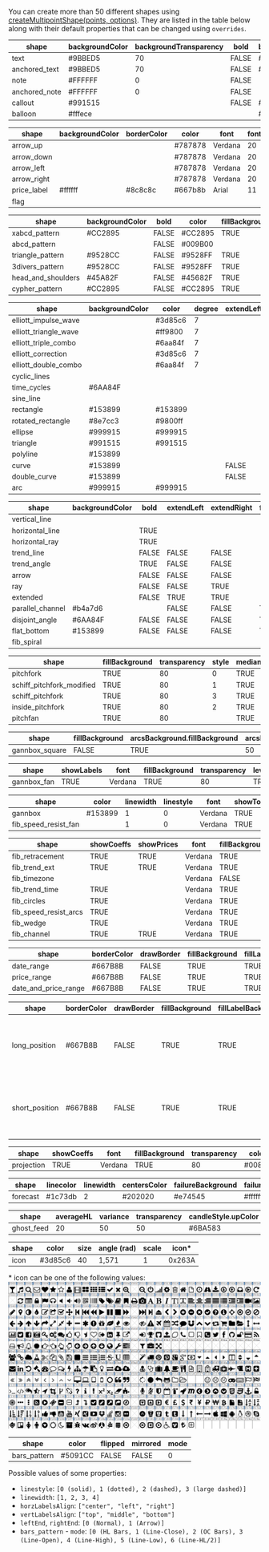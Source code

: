You can create more than 50 different shapes using [createMultipointShape(points, options)](Chart-Methods#createmultipointshapepoints-options). They are listed in the table below along with their default properties that can be changed using `overrides`.

| shape             | backgroundColor | backgroundTransparency | bold  | borderColor | color   | drawBorder | fillBackground | fixedSize | font    | fontsize | italic | text    | wordWrap | wordWrapWidth | markerColor | textColor | linewidth | transparency | fontWeight |
|-------------------|-----------------|------------------------|-------|-------------|---------|------------|----------------|-----------|---------|----------|--------|---------|----------|---------------|-------------|-----------|-----------|--------------|------------|
| text              | #9BBED5         | 70                     | FALSE | #667B8B     | #667B8B | FALSE      | FALSE          | TRUE      | Verdana | 20       | FALSE  | Text    | FALSE    | 400           |             |           |           |              |            |
| anchored_text     | #9BBED5         | 70                     | FALSE | #667B8B     | #667B8B | FALSE      | FALSE          | TRUE      | Verdana | 20       | FALSE  | Text    | FALSE    | 400           |             |           |           |              |            |
| note              | #FFFFFF         | 0                      | FALSE |             |         |            |                | TRUE      | Arial   | 12       | FALSE  | Text    |          |               | #2E66FF     | #000000   |           |              |            |
| anchored_note     | #FFFFFF         | 0                      | FALSE |             |         |            |                | TRUE      | Arial   | 12       | FALSE  | Text    |          |               | #2E66FF     | #000000   |           |              |            |
| callout           | #991515         |                        | FALSE | #991515     | #FFFFFF |            |                |           | Verdana | 12       | FALSE  | Text    | FALSE    | 400           |             |           | 2         | 50           |            |
| balloon           | #fffece         |                        |       | #8c8c8c     | #667b8b |            |                |           | Arial   | 12       |        | Comment |          |               |             |           |           | 30           | bold       |

| shape       | backgroundColor | borderColor | color   | font    | fontsize | text | transparency | fontWeight |
|-------------|-----------------|-------------|---------|---------|----------|------|--------------|------------|
| arrow_up    |                 |             | #787878 | Verdana | 20       | text |              |            |
| arrow_down  |                 |             | #787878 | Verdana | 20       | text |              |            |
| arrow_left  |                 |             | #787878 | Verdana | 20       | text |              |            |
| arrow_right |                 |             | #787878 | Verdana | 20       | text |              |            |
| price_label | #ffffff         | #8c8c8c     | #667b8b | Arial   | 11       |      | 30           | bold       |
| flag        |                 |             |         |         |          |      |              |            |

| shape              | backgroundColor | bold  | color   | fillBackground | font    | fontsize | italic | linewidth | textcolor | transparency |
|--------------------|-----------------|-------|---------|----------------|---------|----------|--------|-----------|-----------|--------------|
| xabcd_pattern      | #CC2895         | FALSE | #CC2895 | TRUE           | Verdana | 12       | FALSE  | 1         | #FFFFFF   | 50           |
| abcd_pattern       |                 | FALSE | #009B00 |                | Verdana | 12       | FALSE  | 2         | #FFFFFF   |              |
| triangle_pattern   | #9528CC         | FALSE | #9528FF | TRUE           | Verdana | 12       | FALSE  | 1         | #FFFFFF   | 50           |
| 3divers_pattern    | #9528CC         | FALSE | #9528FF | TRUE           | Verdana | 12       | FALSE  | 2         | #FFFFFF   | 50           |
| head_and_shoulders | #45A82F         | FALSE | #45682F | TRUE           | Verdana | 12       | FALSE  | 2         | #FFFFFF   | 50           |
| cypher_pattern     | #CC2895         | FALSE | #CC2895 | TRUE           | Verdana | 12       | FALSE  | 1         | #FFFFFF   | 50           |

| shape                 | backgroundColor | color   | degree | extendLeft | extendRight | fillBackground | filled | leftEnd | linecolor | linestyle | linewidth | rightEnd | showWave | transparency | trendline.linecolor |
|-----------------------|-----------------|---------|--------|------------|-------------|----------------|--------|---------|-----------|-----------|-----------|----------|----------|--------------|---------------------|
| elliott_impulse_wave  |                 | #3d85c6 | 7      |            |             |                |        |         |           |           | 1         |          | TRUE     |              |                     |
| elliott_triangle_wave |                 | #ff9800 | 7      |            |             |                |        |         |           |           | 1         |          | TRUE     |              |                     |
| elliott_triple_combo  |                 | #6aa84f | 7      |            |             |                |        |         |           |           | 1         |          | TRUE     |              |                     |
| elliott_correction    |                 | #3d85c6 | 7      |            |             |                |        |         |           |           | 1         |          | TRUE     |              |                     |
| elliott_double_combo  |                 | #6aa84f | 7      |            |             |                |        |         |           |           | 1         |          | TRUE     |              |                     |
| cyclic_lines          |                 |         |        |            |             |                |        |         | #80CCDB   | 0         | 1         |          |          |              | #808080             |
| time_cycles           | #6AA84F         |         |        |            |             | TRUE           |        |         | #159980   | 0         | 1         |          |          | 50           |                     |
| sine_line             |                 |         |        |            |             |                |        |         | #159980   | 0         | 1         |          |          |              |                     |
| rectangle             | #153899         | #153899 |        |            |             | TRUE           |        |         |           |           | 1         |          |          | 50           |                     |
| rotated_rectangle     | #8e7cc3         | #9800ff |        |            |             | TRUE           |        |         |           |           | 1         |          |          | 50           |                     |
| ellipse               | #999915         | #999915 |        |            |             | TRUE           |        |         |           |           | 1         |          |          | 50           |                     |
| triangle              | #991515         | #991515 |        |            |             | TRUE           |        |         |           |           | 1         |          |          | 50           |                     |
| polyline              | #153899         |         |        |            |             | TRUE           | FALSE  |         | #353535   | 0         | 2         |          |          | 50           |                     |
| curve                 | #153899         |         |        | FALSE      | FALSE       | FALSE          |        | 0       | #159980   | 0         | 1         | 0        |          | 50           |                     |
| double_curve          | #153899         |         |        | FALSE      | FALSE       | FALSE          |        | 0       | #159980   | 0         | 1         | 0        |          | 50           |                     |
| arc                   | #999915         | #999915 |        |            |             | TRUE           |        |         |           |           | 1         |          |          | 50           |                     |

| shape            | backgroundColor | bold  | extendLeft | extendRight | fillBackground | font    | fontsize | horzLabelsAlign | italic | leftEnd | linecolor | linestyle | linewidth | rightEnd | showAngle | showBarsRange | showDateTimeRange | showDistance | showLabel | showPrice | showPriceRange | showPrices | textcolor | transparency | vertLabelsAlign | showTime | showMidline | midlinecolor | midlinestyle | midlinewidth |
|------------------|-----------------|-------|------------|-------------|----------------|---------|----------|-----------------|--------|---------|-----------|-----------|-----------|----------|-----------|---------------|-------------------|--------------|-----------|-----------|----------------|------------|-----------|--------------|-----------------|----------|-------------|--------------|--------------|--------------|
| vertical_line    |                 |       |            |             |                |         |          |                 |        |         | #80CCDB   | 0         | 1         |          |           |               |                   |              |           |           |                |            |           |              |                 | TRUE     |             |              |              |              |
| horizontal_line  |                 | TRUE  |            |             |                | Verdana | 12       | center          | FALSE  |         | #80CCDB   | 0         | 1         |          |           |               |                   |              | FALSE     | TRUE      |                |            | #157760   |              | top             |          |             |              |              |              |
| horizontal_ray   |                 | TRUE  |            |             |                | Verdana | 12       | center          | FALSE  |         | #80CCDB   | 0         | 1         |          |           |               |                   |              | FALSE     | TRUE      |                |            | #157760   |              | top             |          |             |              |              |              |
| trend_line       |                 | FALSE | FALSE      | FALSE       |                | Verdana | 12       |                 | FALSE  | 0       | #159980   | 0         | 1         | 0        | FALSE     | FALSE         | FALSE             | FALSE        |           |           | FALSE          |            | #157760   |              |                 |          |             |              |              |              |
| trend_angle      |                 | TRUE  | FALSE      | FALSE       |                | Verdana | 12       |                 | FALSE  |         | #159980   | 0         | 1         |          |           | FALSE         |                   |              |           |           | FALSE          |            | #157760   |              |                 |          |             |              |              |              |
| arrow            |                 | FALSE | FALSE      | FALSE       |                | Verdana | 12       |                 | FALSE  | 0       | #6F88C6   | 0         | 2         | 1        | FALSE     | FALSE         | FALSE             | FALSE        |           |           | FALSE          |            | #157760   |              |                 |          |             |              |              |              |
| ray              |                 | FALSE | FALSE      | TRUE        |                | Verdana | 12       |                 | FALSE  | 0       | #159980   | 0         | 1         | 0        | FALSE     | FALSE         | FALSE             | FALSE        |           |           | FALSE          |            | #157760   |              |                 |          |             |              |              |              |
| extended         |                 | FALSE | TRUE       | TRUE        |                | Verdana | 12       |                 | FALSE  | 0       | #159980   | 0         | 1         | 0        | FALSE     | FALSE         | FALSE             | FALSE        |           |           | FALSE          |            | #157760   |              |                 |          |             |              |              |              |
| parallel_channel | #b4a7d6         |       | FALSE      | FALSE       | TRUE           |         |          |                 |        |         | #773499   | 0         | 1         |          |           |               |                   |              |           |           |                |            |           | 50           |                 |          | FALSE       | #773499      | 2            | 1            |
| disjoint_angle   | #6AA84F         | FALSE | FALSE      | FALSE       | TRUE           | Verdana | 12       |                 | FALSE  | 0       | #129f5c   | 0         | 2         | 0        |           | FALSE         | FALSE             |              |           |           | FALSE          | FALSE      | #129f5c   | 50           |                 |          |             |              |              |              |
| flat_bottom      | #153899         | FALSE | FALSE      | FALSE       | TRUE           | Verdana | 12       |                 | FALSE  | 0       | #4985e7   | 0         | 2         | 0        |           | FALSE         | FALSE             |              |           |           | FALSE          | FALSE      | #4985e7   | 50           |                 |          |             |              |              |              |
| fib_spiral       |                 |       |            |             |                |         |          |                 |        |         | #159980   | 0         | 1         |          |           |               |                   |              |           |           |                |            |           |              |                 |          |             |              |              |              |

| shape             | fillBackground | transparency | style | median.visible | median.color | median.linewidth | median.linestyle | level0.visible | level0.color | level0.linewidth | level0.linestyle | level0.coeff | level1.visible | level1.color | level1.linewidth | level1.linestyle | level1.coeff | level2.visible | level2.color | level2.linewidth | level2.linestyle | level2.coeff | level3.visible | level3.color | level3.linewidth | level3.linestyle | level3.coeff | level4.visible | level4.color | level4.linewidth | level4.linestyle | level4.coeff | level5.visible | level5.color | level5.linewidth | level5.linestyle | level5.coeff | level6.visible | level6.color | level6.linewidth | level6.linestyle | level6.coeff | level7.visible | level7.color | level7.linewidth | level7.linestyle | level7.coeff | level8.visible | level8.color | level8.linewidth | level8.linestyle | level8.coeff |
|-------------------|----------------|--------------|-------|----------------|--------------|------------------|------------------|----------------|--------------|------------------|------------------|--------------|----------------|--------------|------------------|------------------|--------------|----------------|--------------|------------------|------------------|--------------|----------------|--------------|------------------|------------------|--------------|----------------|--------------|------------------|------------------|--------------|----------------|--------------|------------------|------------------|--------------|----------------|--------------|------------------|------------------|--------------|----------------|--------------|------------------|------------------|--------------|----------------|--------------|------------------|------------------|--------------|
| pitchfork         | TRUE           | 80           | 0     | TRUE           | #A50000      | 1                | 0                | FALSE          | #A06B00      | 1                | 0                | 0.25         | FALSE          | #699E00      | 1                | 0                | 0.382        | TRUE           | #009B00      | 1                | 0                | 0.5          | FALSE          | #009965      | 1                | 0                | 0.618        | FALSE          | #006599      | 1                | 0                | 0.75         | TRUE           | #000099      | 1                | 0                | 1            | FALSE          | #660099      | 1                | 0                | 1.5          | FALSE          | #990066      | 1                | 0                | 1.75         | FALSE          | #A50000      | 1                | 0                | 2            |
| schiff_pitchfork_modified  | TRUE           | 80           | 1     | TRUE           | #A50000      | 1                | 0                | FALSE          | #A06B00      | 1                | 0                | 0.25         | FALSE          | #699E00      | 1                | 0                | 0.382        | TRUE           | #009B00      | 1                | 0                | 0.5          | FALSE          | #009965      | 1                | 0                | 0.618        | FALSE          | #006599      | 1                | 0                | 0.75         | TRUE           | #000099      | 1                | 0                | 1            | FALSE          | #660099      | 1                | 0                | 1.5          | FALSE          | #990066      | 1                | 0                | 1.75         | FALSE          | #A50000      | 1                | 0                | 2            |
| schiff_pitchfork  | TRUE           | 80           | 3     | TRUE           | #A50000      | 1                | 0                | FALSE          | #A06B00      | 1                | 0                | 0.25         | FALSE          | #699E00      | 1                | 0                | 0.382        | TRUE           | #009B00      | 1                | 0                | 0.5          | FALSE          | #009965      | 1                | 0                | 0.618        | FALSE          | #006599      | 1                | 0                | 0.75         | TRUE           | #000099      | 1                | 0                | 1            | FALSE          | #660099      | 1                | 0                | 1.5          | FALSE          | #990066      | 1                | 0                | 1.75         | FALSE          | #A50000      | 1                | 0                | 2            |
| inside_pitchfork  | TRUE           | 80           | 2     | TRUE           | #A50000      | 1                | 0                | FALSE          | #A06B00      | 1                | 0                | 0.25         | FALSE          | #699E00      | 1                | 0                | 0.382        | TRUE           | #009B00      | 1                | 0                | 0.5          | FALSE          | #009965      | 1                | 0                | 0.618        | FALSE          | #006599      | 1                | 0                | 0.75         | TRUE           | #000099      | 1                | 0                | 1            | FALSE          | #660099      | 1                | 0                | 1.5          | FALSE          | #990066      | 1                | 0                | 1.75         | FALSE          | #A50000      | 1                | 0                | 2            |
| pitchfan          | TRUE           | 80           |       | TRUE           | #A50000      | 1                | 0                | FALSE          | #A06B00      | 1                | 0                | 0.25         | FALSE          | #699E00      | 1                | 0                | 0.382        | TRUE           | #009B00      | 1                | 0                | 0.5          | FALSE          | #009965      | 1                | 0                | 0.618        | FALSE          | #006599      | 1                | 0                | 0.75         | TRUE           | #000099      | 1                | 0                | 1            | FALSE          | #660099      | 1                | 0                | 1.5          | FALSE          | #990066      | 1                | 0                | 1.75         | FALSE          | #A50000      | 1                | 0                | 2            |

| shape          | fillBackground | arcsBackground.fillBackground | arcsBackground.transparency | levels.0.width | levels.0.color | levels.0.visible | levels.1.width | levels.1.color | levels.1.visible | levels.2.width | levels.2.color | levels.2.visible | levels.3.width | levels.3.color | levels.3.visible | levels.4.width | levels.4.color | levels.4.visible | levels.5.width | levels.5.color | levels.5.visible | fanlines.0.width | fanlines.0.color | fanlines.0.visible | fanlines.0.x | fanlines.0.y | fanlines.1.width | fanlines.1.color | fanlines.1.visible | fanlines.1.x | fanlines.1.y | fanlines.2.width | fanlines.2.color | fanlines.2.visible | fanlines.2.x | fanlines.2.y | fanlines.3.width | fanlines.3.color | fanlines.3.visible | fanlines.3.x | fanlines.3.y | fanlines.4.width | fanlines.4.color | fanlines.4.visible | fanlines.4.x | fanlines.4.y | fanlines.5.width | fanlines.5.color | fanlines.5.visible | fanlines.5.x | fanlines.5.y | fanlines.6.width | fanlines.6.color | fanlines.6.visible | fanlines.6.x | fanlines.6.y | fanlines.7.width | fanlines.7.color | fanlines.7.visible | fanlines.7.x | fanlines.7.y | fanlines.8.width | fanlines.8.color | fanlines.8.visible | fanlines.8.x | fanlines.8.y | fanlines.9.width | fanlines.9.color | fanlines.9.visible | fanlines.9.x | fanlines.9.y | fanlines.10.width | fanlines.10.color | fanlines.10.visible | fanlines.10.x | fanlines.10.y | arcs.0.width | arcs.0.color | arcs.0.visible | arcs.0.x | arcs.0.y | arcs.1.width | arcs.1.color | arcs.1.visible | arcs.1.x | arcs.1.y | arcs.2.width | arcs.2.color | arcs.2.visible | arcs.2.x | arcs.2.y | arcs.3.width | arcs.3.color | arcs.3.visible | arcs.3.x | arcs.3.y | arcs.4.width | arcs.4.color | arcs.4.visible | arcs.4.x | arcs.4.y | arcs.5.width | arcs.5.color | arcs.5.visible | arcs.5.x | arcs.5.y | arcs.6.width | arcs.6.color | arcs.6.visible | arcs.6.x | arcs.6.y | arcs.7.width | arcs.7.color | arcs.7.visible | arcs.7.x | arcs.7.y | arcs.8.width | arcs.8.color | arcs.8.visible | arcs.8.x | arcs.8.y | arcs.9.width | arcs.9.color | arcs.9.visible | arcs.9.x | arcs.9.y | arcs.10.width | arcs.10.color | arcs.10.visible | arcs.10.x | arcs.10.y |
|----------------|----------------|-------------------------------|-----------------------------|----------------|----------------|------------------|----------------|----------------|------------------|----------------|----------------|------------------|----------------|----------------|------------------|----------------|----------------|------------------|----------------|----------------|------------------|------------------|------------------|--------------------|--------------|--------------|------------------|------------------|--------------------|--------------|--------------|------------------|------------------|--------------------|--------------|--------------|------------------|------------------|--------------------|--------------|--------------|------------------|------------------|--------------------|--------------|--------------|------------------|------------------|--------------------|--------------|--------------|------------------|------------------|--------------------|--------------|--------------|------------------|------------------|--------------------|--------------|--------------|------------------|------------------|--------------------|--------------|--------------|------------------|------------------|--------------------|--------------|--------------|-------------------|-------------------|---------------------|---------------|---------------|--------------|--------------|----------------|----------|----------|--------------|--------------|----------------|----------|----------|--------------|--------------|----------------|----------|----------|--------------|--------------|----------------|----------|----------|--------------|--------------|----------------|----------|----------|--------------|--------------|----------------|----------|----------|--------------|--------------|----------------|----------|----------|--------------|--------------|----------------|----------|----------|--------------|--------------|----------------|----------|----------|--------------|--------------|----------------|----------|----------|---------------|---------------|-----------------|-----------|-----------|
| gannbox_square | FALSE          | TRUE                          | 50                          | 1              | #808080        | TRUE             | 1              | #A06B00        | TRUE             | 1              | #699E00        | TRUE             | 1              | #009B00        | TRUE             | 1              | #009965        | TRUE             | 1              | #808080        | TRUE             | 1                | #A500FF          | FALSE              | 8            | 1            | 1                | #A50000          | FALSE              | 5            | 1            | 1                | #808080          | FALSE              | 4            | 1            | 1                | #A06B00          | FALSE              | 3            | 1            | 1                | #699E00          | TRUE               | 2            | 1            | 1                | #009B00          | TRUE               | 1            | 1            | 1                | #009965          | TRUE               | 1            | 2            | 1                | #009965          | FALSE              | 1            | 3            | 1                | #000099          | FALSE              | 1            | 4            | 1                | #660099          | FALSE              | 1            | 5            | 1                 | #A500FF           | FALSE               | 1             | 8             | 1            | #A06B00      | TRUE           | 1        | 0        | 1            | #A06B00      | TRUE           | 1        | 1        | 1            | #A06B00      | TRUE           | 1.5      | 0        | 1            | #699E00      | TRUE           | 2        | 0        | 1            | #699E00      | TRUE           | 2        | 1        | 1            | #009B00      | TRUE           | 3        | 0        | 1            | #009B00      | TRUE           | 3        | 1        | 1            | #009965      | TRUE           | 4        | 0        | 1            | #009965      | TRUE           | 4        | 1        | 1            | #000099      | TRUE           | 5        | 0        | 1             | #000099       | TRUE            | 5         | 1         |

| shape       | showLabels | font    | fillBackground | transparency | level1.visible | level1.color | level1.linewidth | level1.linestyle | level1.coeff1 | level1.coeff2 | level2.visible | level2.color | level2.linewidth | level2.linestyle | level2.coeff1 | level2.coeff2 | level3.visible | level3.color | level3.linewidth | level3.linestyle | level3.coeff1 | level3.coeff2 | level4.visible | level4.color | level4.linewidth | level4.linestyle | level4.coeff1 | level4.coeff2 | level5.visible | level5.color | level5.linewidth | level5.linestyle | level5.coeff1 | level5.coeff2 | level6.visible | level6.color | level6.linewidth | level6.linestyle | level6.coeff1 | level6.coeff2 | level7.visible | level7.color | level7.linewidth | level7.linestyle | level7.coeff1 | level7.coeff2 | level8.visible | level8.color | level8.linewidth | level8.linestyle | level8.coeff1 | level8.coeff2 | level9.visible | level9.color | level9.linewidth | level9.linestyle | level9.coeff1 | level9.coeff2 |
|-------------|------------|---------|----------------|--------------|----------------|--------------|------------------|------------------|---------------|---------------|----------------|--------------|------------------|------------------|---------------|---------------|----------------|--------------|------------------|------------------|---------------|---------------|----------------|--------------|------------------|------------------|---------------|---------------|----------------|--------------|------------------|------------------|---------------|---------------|----------------|--------------|------------------|------------------|---------------|---------------|----------------|--------------|------------------|------------------|---------------|---------------|----------------|--------------|------------------|------------------|---------------|---------------|----------------|--------------|------------------|------------------|---------------|---------------|
| gannbox_fan | TRUE       | Verdana | TRUE           | 80           | TRUE           | #A06B00      | 1                | 0                | 1             | 8             | TRUE           | #699E00      | 1                | 0                | 1             | 4             | TRUE           | #009B00      | 1                | 0                | 1             | 3             | TRUE           | #009965      | 1                | 0                | 1             | 2             | TRUE           | #808080      | 1                | 0                | 1             | 1             | TRUE           | #006599      | 1                | 0                | 2             | 1             | TRUE           | #000099      | 1                | 0                | 3             | 1             | TRUE           | #660099      | 1                | 0                | 4             | 1             | TRUE           | #A50000      | 1                | 0                | 8             | 1             |

| shape                | color   | linewidth | linestyle | font    | showTopLabels | showBottomLabels | showLeftLabels | showRightLabels | fillHorzBackground | horzTransparency | fillVertBackground | vertTransparency | hlevel1.color | hlevel1.coeff | hlevel1.visible | hlevel2.color | hlevel2.coeff | hlevel2.visible | hlevel3.color | hlevel3.coeff | hlevel3.visible | hlevel4.color | hlevel4.coeff | hlevel4.visible | hlevel5.color | hlevel5.coeff | hlevel5.visible | hlevel6.color | hlevel6.coeff | hlevel6.visible | hlevel7.color | hlevel7.coeff | hlevel7.visible | vlevel1.color | vlevel1.coeff | vlevel1.visible | vlevel2.color | vlevel2.coeff | vlevel2.visible | vlevel3.color | vlevel3.coeff | vlevel3.visible | vlevel4.color | vlevel4.coeff | vlevel4.visible | vlevel5.color | vlevel5.coeff | vlevel5.visible | vlevel6.color | vlevel6.coeff | vlevel6.visible | vlevel7.color | vlevel7.coeff | vlevel7.visible | fillBackground | transparency | snapTo45Degrees | grid.color | grid.linewidth | grid.linestyle | grid.visible |
|----------------------|---------|-----------|-----------|---------|---------------|------------------|----------------|-----------------|--------------------|------------------|--------------------|------------------|---------------|---------------|-----------------|---------------|---------------|-----------------|---------------|---------------|-----------------|---------------|---------------|-----------------|---------------|---------------|-----------------|---------------|---------------|-----------------|---------------|---------------|-----------------|---------------|---------------|-----------------|---------------|---------------|-----------------|---------------|---------------|-----------------|---------------|---------------|-----------------|---------------|---------------|-----------------|---------------|---------------|-----------------|---------------|---------------|-----------------|----------------|--------------|-----------------|------------|----------------|----------------|--------------|
| gannbox              | #153899 | 1         | 0         | Verdana | TRUE          | TRUE             | TRUE           | TRUE            | TRUE               | 80               | TRUE               | 80               | #808080       | 0             | TRUE            | #A06B00       | 0.25          | TRUE            | #699E00       | 0.382         | TRUE            | #009B00       | 0.5           | TRUE            | #009965       | 0.618         | TRUE            | #006599       | 0.75          | TRUE            | #808080       | 1             | TRUE            | #808080       | 0             | TRUE            | #A06B00       | 0.25          | TRUE            | #699E00       | 0.382         | TRUE            | #009B00       | 0.5           | TRUE            | #009965       | 0.618         | TRUE            | #006599       | 0.75          | TRUE            | #808080       | 1             | TRUE            |                |              |                 |            |                |                |              |
| fib_speed_resist_fan |         | 1         | 0         | Verdana | TRUE          | TRUE             | TRUE           | TRUE            |                    |                  |                    |                  | #808080       | 0             | TRUE            | #A06B00       | 0.25          | TRUE            | #699E00       | 0.382         | TRUE            | #009B00       | 0.5           | TRUE            | #009965       | 0.618         | TRUE            | #006599       | 0.75          | TRUE            | #808080       | 1             | TRUE            | #808080       | 0             | TRUE            | #A06B00       | 0.25          | TRUE            | #699E00       | 0.382         | TRUE            | #009B00       | 0.5           | TRUE            | #009965       | 0.618         | TRUE            | #006599       | 0.75          | TRUE            | #808080       | 1             | TRUE            | TRUE           | 80           | TRUE            | #808080    | 1              | 0              | TRUE         |

| shape                 | showCoeffs | showPrices | font    | fillBackground | transparency | extendLines | horzLabelsAlign | vertLabelsAlign | reverse | coeffsAsPercents | trendline.visible | trendline.color | trendline.linewidth | trendline.linestyle | levelsStyle.linewidth | levelsStyle.linestyle | level1.visible | level1.color | level1.coeff | level2.visible | level2.color | level2.coeff | level3.visible | level3.color | level3.coeff | level4.visible | level4.color | level4.coeff | level5.visible | level5.color | level5.coeff | level6.visible | level6.color | level6.coeff | level7.visible | level7.color | level7.coeff | level8.visible | level8.color | level8.coeff | level9.visible | level9.color | level9.coeff | level10.visible | level10.color | level10.coeff | level11.visible | level11.color | level11.coeff | level12.visible | level12.color | level12.coeff | level13.visible | level13.color | level13.coeff | level16.visible | level16.color | level16.coeff | level14.visible | level14.color | level14.coeff | level15.visible | level15.color | level15.coeff | level17.visible | level17.color | level17.coeff | level18.visible | level18.color | level18.coeff | level19.visible | level19.color | level19.coeff | level20.visible | level20.color | level20.coeff | level21.visible | level21.color | level21.coeff | level22.visible | level22.color | level22.coeff | level23.visible | level23.color | level23.coeff | level24.visible | level24.color | level24.coeff | baselinecolor | linecolor | linewidth | linestyle | showLabels | level1.linewidth | level1.linestyle | level2.linewidth | level2.linestyle | level3.linewidth | level3.linestyle | level4.linewidth | level4.linestyle | level5.linewidth | level5.linestyle | level6.linewidth | level6.linestyle | level7.linewidth | level7.linestyle | level8.linewidth | level8.linestyle | level9.linewidth | level9.linestyle | level10.linewidth | level10.linestyle | level11.linewidth | level11.linestyle | fullCircles | extendLeft | extendRight |
|-----------------------|------------|------------|---------|----------------|--------------|-------------|-----------------|-----------------|---------|------------------|-------------------|-----------------|---------------------|---------------------|-----------------------|-----------------------|----------------|--------------|--------------|----------------|--------------|--------------|----------------|--------------|--------------|----------------|--------------|--------------|----------------|--------------|--------------|----------------|--------------|--------------|----------------|--------------|--------------|----------------|--------------|--------------|----------------|--------------|--------------|-----------------|---------------|---------------|-----------------|---------------|---------------|-----------------|---------------|---------------|-----------------|---------------|---------------|-----------------|---------------|---------------|-----------------|---------------|---------------|-----------------|---------------|---------------|-----------------|---------------|---------------|-----------------|---------------|---------------|-----------------|---------------|---------------|-----------------|---------------|---------------|-----------------|---------------|---------------|-----------------|---------------|---------------|-----------------|---------------|---------------|-----------------|---------------|---------------|---------------|-----------|-----------|-----------|------------|------------------|------------------|------------------|------------------|------------------|------------------|------------------|------------------|------------------|------------------|------------------|------------------|------------------|------------------|------------------|------------------|------------------|------------------|-------------------|-------------------|-------------------|-------------------|-------------|------------|-------------|
| fib_retracement       | TRUE       | TRUE       | Verdana | TRUE           | 80           | FALSE       | left            | middle          | FALSE   | FALSE            | TRUE              | #808080         | 1                   | 2                   | 1                     | 0                     | TRUE           | #808080      | 0            | TRUE           | #CC2828      | 0.236        | TRUE           | #95CC28      | 0.382        | TRUE           | #28CC28      | 0.5          | TRUE           | #28CC95      | 0.618        | TRUE           | #2895CC      | 0.764        | TRUE           | #808080      | 1            | TRUE           | #2828CC      | 1.618        | TRUE           | #CC2828      | 2.618        | TRUE            | #9528CC       | 3.618         | TRUE            | #CC2895       | 4.236         | FALSE           | #95CC28       | 1.272         | FALSE           | #CC2828       | 1.414         | FALSE           | #28CC95       | 2             | FALSE           | #95CC28       | 2.272         | FALSE           | #28CC28       | 2.414         | FALSE           | #2895CC       | 3             | FALSE           | #808080       | 3.272         | FALSE           | #2828CC       | 3.414         | FALSE           | #CC2828       | 4             | FALSE           | #9528CC       | 4.272         | FALSE           | #CC2895       | 4.414         | FALSE           | #95CC28       | 4.618         | FALSE           | #28CC95       | 4.764         |               |           |           |           |            |                  |                  |                  |                  |                  |                  |                  |                  |                  |                  |                  |                  |                  |                  |                  |                  |                  |                  |                   |                   |                   |                   |             |            |             |
| fib_trend_ext         | TRUE       | TRUE       | Verdana | TRUE           | 80           | FALSE       | left            | middle          | FALSE   | FALSE            | TRUE              | #808080         | 1                   | 2                   | 1                     | 0                     | TRUE           | #808080      | 0            | TRUE           | #CC2828      | 0.236        | TRUE           | #95CC28      | 0.382        | TRUE           | #28CC28      | 0.5          | TRUE           | #28CC95      | 0.618        | TRUE           | #2895CC      | 0.764        | TRUE           | #808080      | 1            | TRUE           | #2828CC      | 1.618        | TRUE           | #CC2828      | 2.618        | TRUE            | #9528CC       | 3.618         | TRUE            | #CC2895       | 4.236         | FALSE           | #95CC28       | 1.272         | FALSE           | #CC2828       | 1.414         | FALSE           | #28CC95       | 2             | FALSE           | #95CC28       | 2.272         | FALSE           | #28CC28       | 2.414         | FALSE           | #2895CC       | 3             | FALSE           | #808080       | 3.272         | FALSE           | #2828CC       | 3.414         | FALSE           | #CC2828       | 4             | FALSE           | #9528CC       | 4.272         | FALSE           | #CC2895       | 4.414         | FALSE           | #95CC28       | 4.618         | FALSE           | #28CC95       | 4.764         |               |           |           |           |            |                  |                  |                  |                  |                  |                  |                  |                  |                  |                  |                  |                  |                  |                  |                  |                  |                  |                  |                   |                   |                   |                   |             |            |             |
| fib_timezone          |            |            | Verdana | FALSE          | 80           |             | right           | bottom          |         |                  | TRUE              | #808080         | 1                   | 2                   |                       |                       | TRUE           | #808080      | 0            | TRUE           | #0055DB      | 1            | TRUE           | #0055DB      | 2            | TRUE           | #0055DB      | 3            | TRUE           | #0055DB      | 5            | TRUE           | #0055DB      | 8            | TRUE           | #0055DB      | 13           | TRUE           | #0055DB      | 21           | TRUE           | #0055DB      | 34           | TRUE            | #0055DB       | 55            | TRUE            | #0055DB       | 89            |                 |               |               |                 |               |               |                 |               |               |                 |               |               |                 |               |               |                 |               |               |                 |               |               |                 |               |               |                 |               |               |                 |               |               |                 |               |               |                 |               |               |                 |               |               | #808080       | #0055DB   | 1         | 0         | TRUE       | 1                | 0                | 1                | 0                | 1                | 0                | 1                | 0                | 1                | 0                | 1                | 0                | 1                | 0                | 1                | 0                | 1                | 0                | 1                 | 0                 | 1                 | 0                 |             |            |             |
| fib_trend_time        | TRUE       |            | Verdana | TRUE           | 80           |             | right           | bottom          |         |                  | TRUE              | #808080         | 1                   | 2                   |                       |                       | TRUE           | #808080      | 0            | TRUE           | #CC2828      | 0.382        | FALSE          | #95CC28      | 0.5          | TRUE           | #28CC28      | 0.618        | TRUE           | #28CC95      | 1            | TRUE           | #2895CC      | 1.382        | TRUE           | #808080      | 1.618        | TRUE           | #2828CC      | 2            | TRUE           | #CC2828      | 2.382        | TRUE            | #9528CC       | 2.618         | TRUE            | #CC2895       | 3             |                 |               |               |                 |               |               |                 |               |               |                 |               |               |                 |               |               |                 |               |               |                 |               |               |                 |               |               |                 |               |               |                 |               |               |                 |               |               |                 |               |               |                 |               |               |               |           |           |           |            | 1                | 0                | 1                | 0                | 1                | 0                | 1                | 0                | 1                | 0                | 1                | 0                | 1                | 0                | 1                | 0                | 1                | 0                | 1                 | 0                 | 1                 | 0                 |             |            |             |
| fib_circles           | TRUE       |            | Verdana | TRUE           | 80           |             |                 |                 |         | FALSE            | TRUE              | #808080         | 1                   | 2                   |                       |                       | TRUE           | #CC2828      | 0.236        | TRUE           | #95CC28      | 0.382        | TRUE           | #28CC28      | 0.5          | TRUE           | #28CC95      | 0.618        | TRUE           | #2895CC      | 0.764        | TRUE           | #808080      | 1            | TRUE           | #2828CC      | 1.618        | TRUE           | #CC2828      | 2.618        | TRUE           | #9528CC      | 3.618        | TRUE            | #CC2895       | 4.236         | TRUE            | #CC2895       | 4.618         |                 |               |               |                 |               |               |                 |               |               |                 |               |               |                 |               |               |                 |               |               |                 |               |               |                 |               |               |                 |               |               |                 |               |               |                 |               |               |                 |               |               |                 |               |               |               |           |           |           |            | 1                | 0                | 1                | 0                | 1                | 0                | 1                | 0                | 1                | 0                | 1                | 0                | 1                | 0                | 1                | 0                | 1                | 0                | 1                 | 0                 | 1                 | 0                 |             |            |             |
| fib_speed_resist_arcs | TRUE       |            | Verdana | TRUE           | 80           |             |                 |                 |         |                  | TRUE              | #808080         | 1                   | 2                   |                       |                       | TRUE           | #CC2828      | 0.236        | TRUE           | #95CC28      | 0.382        | TRUE           | #28CC28      | 0.5          | TRUE           | #28CC95      | 0.618        | TRUE           | #2895CC      | 0.764        | TRUE           | #808080      | 1            | TRUE           | #2828CC      | 1.618        | TRUE           | #CC2828      | 2.618        | TRUE           | #9528CC      | 3.618        | TRUE            | #CC2895       | 4.236         | TRUE            | #CC2895       | 4.618         |                 |               |               |                 |               |               |                 |               |               |                 |               |               |                 |               |               |                 |               |               |                 |               |               |                 |               |               |                 |               |               |                 |               |               |                 |               |               |                 |               |               |                 |               |               |               |           |           |           |            | 1                | 0                | 1                | 0                | 1                | 0                | 1                | 0                | 1                | 0                | 1                | 0                | 1                | 0                | 1                | 0                | 1                | 0                | 1                 | 0                 | 1                 | 0                 | FALSE       |            |             |
| fib_wedge             | TRUE       |            | Verdana | TRUE           | 80           |             |                 |                 |         |                  | TRUE              | #808080         | 1                   | 0                   |                       |                       | TRUE           | #CC2828      | 0.236        | TRUE           | #95CC28      | 0.382        | TRUE           | #28CC28      | 0.5          | TRUE           | #28CC95      | 0.618        | TRUE           | #2895CC      | 0.764        | TRUE           | #808080      | 1            | FALSE          | #2828CC      | 1.618        | FALSE          | #CC2828      | 2.618        | FALSE          | #9528CC      | 3.618        | FALSE           | #CC2895       | 4.236         | FALSE           | #CC2895       | 4.618         |                 |               |               |                 |               |               |                 |               |               |                 |               |               |                 |               |               |                 |               |               |                 |               |               |                 |               |               |                 |               |               |                 |               |               |                 |               |               |                 |               |               |                 |               |               |               |           |           |           |            | 1                | 0                | 1                | 0                | 1                | 0                | 1                | 0                | 1                | 0                | 1                | 0                | 1                | 0                | 1                | 0                | 1                | 0                | 1                 | 0                 | 1                 | 0                 |             |            |             |
| fib_channel           | TRUE       | TRUE       | Verdana | TRUE           | 80           |             | left            | middle          |         | FALSE            |                   |                 |                     |                     | 1                     | 0                     | TRUE           | #808080      | 0            | TRUE           | #CC2828      | 0.236        | TRUE           | #95CC28      | 0.382        | TRUE           | #28CC28      | 0.5          | TRUE           | #28CC95      | 0.618        | TRUE           | #2895CC      | 0.764        | TRUE           | #808080      | 1            | TRUE           | #2828CC      | 1.618        | TRUE           | #CC2828      | 2.618        | TRUE            | #9528CC       | 3.618         | TRUE            | #CC2895       | 4.236         | FALSE           | #95CC28       | 1.272         | FALSE           | #CC2828       | 1.414         | FALSE           | #28CC95       | 2             | FALSE           | #95CC28       | 2.272         | FALSE           | #28CC28       | 2.414         | FALSE           | #2895CC       | 3             | FALSE           | #808080       | 3.272         | FALSE           | #2828CC       | 3.414         | FALSE           | #CC2828       | 4             | FALSE           | #9528CC       | 4.272         | FALSE           | #CC2895       | 4.414         | FALSE           | #95CC28       | 4.618         | FALSE           | #28CC95       | 4.764         |               |           |           |           |            |                  |                  |                  |                  |                  |                  |                  |                  |                  |                  |                  |                  |                  |                  |                  |                  |                  |                  |                   |                   |                   |                   |             | FALSE      | FALSE       |

| shape                 | borderColor | drawBorder | fillBackground | fillLabelBackground | font    | fontsize | isShort | labelBackgroundColor | labelBackgroundTransparency | linecolor | linewidth | profitBackground | profitBackgroundTransparency | stopBackground | stopBackgroundTransparency | textcolor | backgroundColor | backgroundTransparency |
|-----------------------|-------------|------------|----------------|---------------------|---------|----------|---------|----------------------|-----------------------------|-----------|-----------|------------------|------------------------------|----------------|----------------------------|-----------|-----------------|------------------------|
| date_range            | #667B8B     | FALSE      | TRUE           | TRUE                | Verdana | 12       |         | #000000              | 30                          | #585858   | 1         |                  |                              |                |                            | #FFFFFF   | #BADAFF         | 60                     |
| price_range           | #667B8B     | FALSE      | TRUE           | TRUE                | Verdana | 12       |         | #000000              | 30                          | #585858   | 1         |                  |                              |                |                            | #FFFFFF   | #BADAFF         | 60                     |
| date_and_price_range  | #667B8B     | FALSE      | TRUE           | TRUE                | Verdana | 12       |         | #000000              | 30                          | #585858   | 1         |                  |                              |                |                            | #FFFFFF   | #BADAFF         | 60                     |

| shape                 | borderColor | drawBorder | fillBackground | fillLabelBackground | font    | fontsize | isShort | labelBackgroundColor | labelBackgroundTransparency | linecolor | linewidth | profitLevel                                               | profitBackground | profitBackgroundTransparency | stopLevel                                                 | stopBackground | stopBackgroundTransparency | textcolor | backgroundColor | backgroundTransparency | risk | accountSize|
|-----------------------|-------------|------------|----------------|---------------------|---------|----------|---------|----------------------|-----------------------------|-----------|-----------|-----------------------------------------------------------|------------------|------------------------------|-----------------------------------------------------------|----------------|----------------------------|-----------|-----------------|------------------------|------|------------|
| long_position         | #667B8B     | FALSE      | TRUE           | TRUE                | Verdana | 12       | FALSE   | #585858              | 0                           | #585858   | 1         | (Visible bars' high price - Visible bars' low price) * 20 | #00A000          | 80                           | (Visible bars' high price - Visible bars' low price) * 20 | #FF0000        | 80                         | white     |                 |                        | 25   | 1000       |
| short_position        | #667B8B     | FALSE      | TRUE           | TRUE                | Verdana | 12       | TRUE    | #585858              | 0                           | #585858   | 1         | (Visible bars' high price - Visible bars' low price) * 20 | #00A000          | 80                           | (Visible bars' high price - Visible bars' low price) * 20 | #FF0000        | 80                         | white     |                 |                        | 25   | 1000       |

| shape      | showCoeffs | font    | fillBackground | transparency | color1  | color2  | linewidth | trendline.visible | trendline.color | trendline.linestyle | level1.color | level1.visible | level1.linewidth | level1.linestyle | level1.coeff |
|------------|------------|---------|----------------|--------------|---------|---------|-----------|-------------------|-----------------|---------------------|--------------|----------------|------------------|------------------|--------------|
| projection | TRUE       | Verdana | TRUE           | 80           | #008000 | #FF0000 | 1         | TRUE              | #808080         | 0                   | #808080      | TRUE           | 1                | 0                | 1            |

| shape    | linecolor | linewidth | centersColor | failureBackground | failureTextColor | intermediateBackColor | intermediateTextColor | singleChartOnly | sourceBackColor | sourceStrokeColor | sourceTextColor | successBackground | successTextColor | targetBackColor | targetStrokeColor | targetTextColor | transparency |
|----------|-----------|-----------|--------------|-------------------|------------------|-----------------------|-----------------------|-----------------|-----------------|-------------------|-----------------|-------------------|------------------|-----------------|-------------------|-----------------|--------------|
| forecast | #1c73db   | 2         | #202020      | #e74545           | #ffffff          | #ead289               | #6d4d22               | TRUE            | #f1f1f1         | #6e6e6e           | #6e6e6e         | #36a02a           | #ffffff          | #0b6fde         | #2fa8ff           | #ffffff         | 10           |

| shape      | averageHL | variance | transparency | candleStyle.upColor | candleStyle.downColor | candleStyle.drawWick | candleStyle.drawBorder | candleStyle.borderColor | candleStyle.borderUpColor | candleStyle.borderDownColor | candleStyle.wickColor |
|------------|-----------|----------|--------------|---------------------|-----------------------|----------------------|------------------------|-------------------------|---------------------------|-----------------------------|-----------------------|
| ghost_feed | 20        | 50       | 50           | #6BA583             | #D75442               | TRUE                 | TRUE                   | #378658                 | #225437                   | #5B1A13                     | #737375               |

| shape      | color   | size | angle (rad) | scale | icon*   |
|------------|---------|------|-------------|-------|---------|
| icon       | #3d85c6 | 40   | 1,571       | 1     | 0x263A  |

<!-- markdownlint-disable no-inline-html -->

<nowiki />* icon can be one of the following values:
![images/icons.png](images/icons.png)

<!-- markdownlint-enable no-inline-html -->

| shape        | color   | flipped | mirrored | mode |
|--------------|---------|---------|----------|------|
| bars_pattern | #5091CC | FALSE   | FALSE    | 0    |

Possible values of some properties:

* `linestyle`: `[0 (solid), 1 (dotted), 2 (dashed), 3 (large dashed)]`
* `linewidth`: `[1, 2, 3, 4]`
* `horzLabelsAlign`: `["center", "left", "right"]`
* `vertLabelsAlign`: `["top", "middle", "bottom"]`
* `leftEnd`, `rightEnd`: `[0 (Normal), 1 (Arrow)]`
* `bars_pattern` - `mode`: `[0 (HL Bars, 1 (Line-Close), 2 (OC Bars), 3 (Line-Open), 4 (Line-High), 5 (Line-Low), 6 (Line-HL/2)]`
